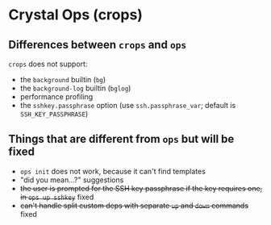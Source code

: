 # Crystal Ops (crops)

## Differences between `crops` and `ops`

`crops` does not support:

- the `background` builtin (`bg`)
- the `background-log` builtin (`bglog`)
- performance profiling
- the `sshkey.passphrase` option (use `ssh.passphrase_var`; default is `SSH_KEY_PASSPHRASE`)

## Things that are different from `ops` but will be fixed

- `ops init` does not work, because it can't find templates
- "did you mean...?" suggestions
- ~~the user is prompted for the SSH key passphrase if the key requires one, in `ops up sshkey`~~ fixed
- ~~can't handle split custom deps with separate `up` and `down` commands~~ fixed

